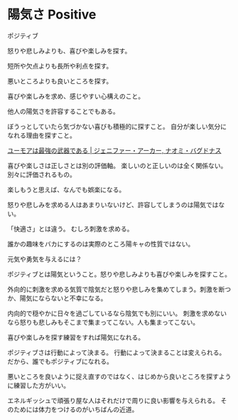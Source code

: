 # 陽気さ Positive

ポジティブ

怒りや悲しみよりも、喜びや楽しみを探す。

短所や欠点よりも長所や利点を探す。

悪いところよりも良いところを探す。

喜びや楽しみを求め、感じやすい心構えのこと。

他人の陽気さを許容することでもある。

ぼうっとしていたら気づかない喜びも積極的に探すこと。
自分が楽しい気分になれる理由を探すこと。

[ユーモアは最強の武器である | ジェニファー・アーカー, ナオミ・バグドナス](https://www.amazon.co.jp/dp/B0B7MNB2LZ)

喜びや楽しさは正しさとは別の評価軸。
楽しいのと正しいのは全く関係ない。別々に評価されるもの。

楽しもうと思えば、なんでも娯楽になる。

怒りや悲しみを求める人はあまりいないけど、許容してしまうのは陽気ではない。

「快適さ」とは違う。
むしろ刺激を求める。

誰かの趣味をバカにするのは実際のところ陽キャの性質ではない。

元気や勇気を与えるには？

ポジティブとは陽気ということ。怒りや悲しみよりも喜びや楽しみを探すこと。

外向的に刺激を求める気質で陰気だと怒りや悲しみを集めてしまう。刺激を断つか、陽気にならないと不幸になる。

内向的で穏やかに日々を過ごしているなら陰気でも別にいい。
刺激を求めないなら怒りも悲しみもそこまで集まってこない。人も集まってこない。

喜びや楽しみを探す練習をすれば陽気になれる。

ポジティブさは行動によって決まる。
行動によって決まることは変えられる。
だから、誰でもポジティブになれる。

悪いところを良いように捉え直すのではなく、はじめから良いところを探すように練習した方がいい。

エネルギッシュで頑張り屋な人はそれだけで周りに良い影響を与えられる。
そのためには体力をつけるのがいちばんの近道。
